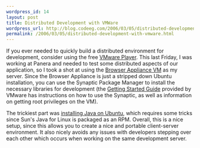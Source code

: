 ```yaml
--- 
wordpress_id: 14
layout: post
title: Distributed Development with VMWare
wordpress_url: http://blog.codeeg.com/2006/03/05/distributed-development-with-vmware/
permalink: /2006/03/05/distributed-development-with-vmware.html
---
```

If you ever needed to quickly build a distributed environment for development, consider using the free <a href="http://www.vmware.com/download/player/">VMware Player</a>.  This last Friday, I was working at Panera and needed to test some distributed aspects of our application, so I took a shot at using the <a href="http://www.vmware.com/vmtn/appliances/browserapp.html">Browser Appliance VM</a> as my server.  Since the Browser Appliance is just a stripped down Ubuntu installation, you can use the Synaptic Package Manager to install the necessary libraries for development (the <a href="http://www.vmware.com/pdf/bavm_getting_started_100.pdf">Getting Started Guide</a> provided by VMware has instructions on how to use the Synaptic, as well as information on getting root privileges on the VM).

The trickiest part was <a href="https://wiki.ubuntu.com/RestrictedFormats?action=show&amp;redirect=AddingJavaSupport#head-68565ae07a003332e82c9f23706638777396c249">installing Java on Ubuntu</a>, which requires some tricks since Sun's Java for Linux is packaged as an RPM.  Overall, this is a nice setup, since this allows you to create a nice and portable client-server environment.  It also nicely avoids any issues with developers stepping over each other which occurs when working on the same development server.
